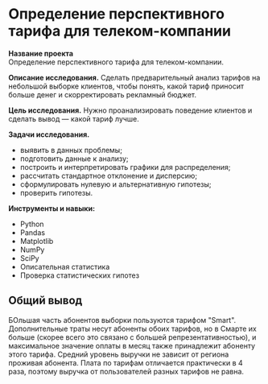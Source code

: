 # Определение перспективного тарифа для телеком-компании
    
**Название проекта**   
Определение перспективного тарифа для телеком-компании.

**Описание исследования.**
Сделать предварительный анализ тарифов на небольшой выборке клиентов, чтобы понять, какой тариф приносит больше денег и скорректировать рекламный бюджет. 
    
**Цель исследования.**
Нужно проанализировать поведение клиентов и сделать вывод — какой тариф лучше.
    
**Задачи исследования.**
- выявить в данных проблемы;
- подготовить данные к анализу;
- построить и интерпретировать графики для распределения;
- рассчитать стандартное отклонение и дисперсию;
- сформулировать нулевую и альтернативную гипотезы;
- проверить гипотезы.

**Инструменты и навыки:**
* Python
* Pandas
* Matplotlib
* NumPy
* SciPy
* Описательная статистика
* Проверка статистических гипотез

## Общий вывод
БОльшая часть абонентов выборки пользуются тарифом "Smart". Дополнительные траты несут абоненты обоих тарифов, но в Смарте их больше (скорее всего это связано с большей репрезентативностью), и максимальное значение оплаты в месяц также принадлежит абоненту этого тарифа. Средний уровень выручки не зависит от региона проживая абонента. Плата по тарифам отличается практически в 4 раза, поэтому выручка от пользователей разных тарифов не равна.
